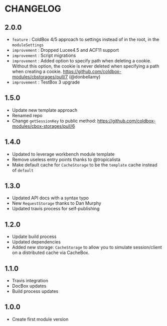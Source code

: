 # CHANGELOG

## 2.0.0

* `feature` : ColdBox 4/5 approach to settings instead of in the root, in the `moduleSettings`
* `improvement` : Dropped Lucee4.5 and ACF11 support
* `improvement` : Script migrations
* `improvement` : Added option to specify path when deleting a cookie. Without this option, the cookie is never deleted when specifying a path when creating a cookie. https://github.com/coldbox-modules/cbstorages/pull/7 (@donbellamy)
* `improvement` : TestBox 3 upgrade

## 1.5.0

* Update new template approach
* Renamed repo
* Change `getSessionKey` to public method: https://github.com/coldbox-modules/cbox-storages/pull/6

## 1.4.0

* Updated to leverage workbench module template
* Remove useless entry points thanks to @tropicalista
* Make default cache for `CacheStorage` to be the `template` cache instead of `default`

## 1.3.0

* Updated API docs with a syntax typo
* New `RequestStorage` thanks to Dan Murphy
* Updated travis process for self-publishing

## 1.2.0

* Update build process
* Updated dependencies
* Added new storage: `CacheStorage` to allow you to simulate session/client on a distributed cache via CacheBox.

## 1.1.0

* Travis integration
* DocBox updates
* Build process updates

## 1.0.0

* Create first module version

